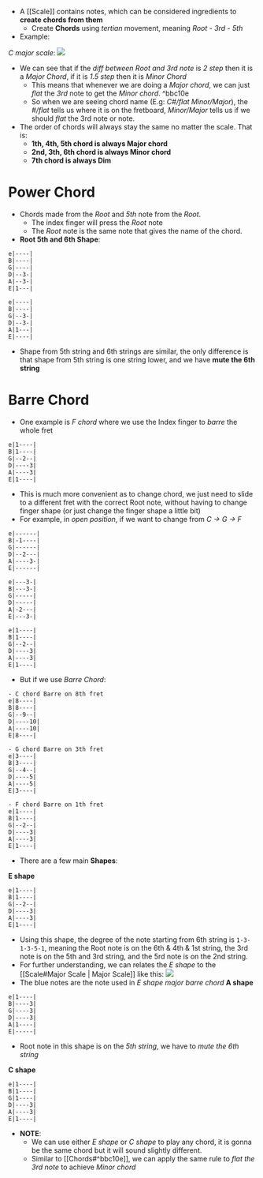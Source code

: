 - A [[Scale]] contains notes, which can be considered ingredients to **create chords from them**
	- Create **Chords** using *tertian* movement, meaning *Root - 3rd - 5th*
- Example:

*C major scale*: 
![](https://i.imgur.com/3Et6iJg.png)
- We can see that if the *diff between Root and 3rd note* is *2 step* then it is a *Major Chord*, if it is *1.5 step* then it is *Minor Chord*
	- This means that whenever we are doing a *Major chord*, we can just *flat* the *3rd* note to get the *Minor chord*. ^bbc10e
	- So when we are seeing chord name (E.g: *C#/flat Minor/Major*), the *#/flat* tells us where it is on the fretboard, *Minor/Major* tells us if we should *flat* the 3rd note or note.
- The order of chords will always stay the same no matter the scale. That is: 
	- **1th, 4th, 5th chord is always Major chord**
	- **2nd, 3th, 6th chord is always Minor chord**
	- **7th chord is always Dim**
# Power Chord
- Chords made from the *Root* and *5th* note from the *Root*.
	- The index finger will press the *Root* note
	- The *Root* note is the same note that gives the name of the chord.
- **Root 5th and 6th Shape**:

```
e|----| 
B|----| 
G|----|
D|--3-| 
A|--3-| 
E|1---| 
```
```
e|----| 
B|----| 
G|--3-|
D|--3-| 
A|1---| 
E|----| 
```
- Shape from 5th string and 6th strings are similar, the only difference is that shape from 5th string is one string lower, and we have **mute the 6th string**

# Barre Chord
- One example is *F chord* where we use the Index finger to *barre* the whole fret
```
e|1----| 
B|1----| 
G|--2--|
D|----3| 
A|----3| 
E|1----| 
```
- This is much more convenient as to change chord, we just need to slide to a different fret with the correct Root note, without having to change finger shape (or just change the finger shape a little bit)
- For example, in *open position*, if we want to change from *C -> G -> F*
```
e|------| 
B|-1----| 
G|------|
D|--2---| 
A|----3-| 
E|------|

e|---3-| 
B|---3-| 
G|-----|
D|-----| 
A|-2---| 
E|---3-| 

e|1----| 
B|1----| 
G|--2--|
D|----3| 
A|----3| 
E|1----| 
```
- But if we use *Barre Chord*:
```
- C chord Barre on 8th fret
e|8----| 
B|8----| 
G|--9--|
D|----10| 
A|----10| 
E|8----| 

- G chord Barre on 3th fret
e|3----| 
B|3----| 
G|--4--|
D|----5| 
A|----5| 
E|3----| 

- F chord Barre on 1th fret
e|1----| 
B|1----| 
G|--2--|
D|----3| 
A|----3| 
E|1----| 
```

- There are a few main **Shapes**:

**E shape**
```
e|1----| 
B|1----| 
G|--2--|
D|----3| 
A|----3| 
E|1----| 
```
- Using this shape, the degree of the note starting from 6th string is `1-3-1-3-5-1`, meaning the Root note is on the 6th & 4th & 1st string, the 3rd note is on the 5th and 3rd string, and the 5rd note is on the 2nd string. 
- For further understanding, we can relates the *E shape* to the [[Scale#Major Scale | Major Scale]] like this:
![](https://i.imgur.com/3OLhtZh.png)
- The blue notes are the note used in *E shape major barre chord*
**A shape**
```
e|1----| 
B|----3| 
G|----3|
D|----3| 
A|1----| 
E|-----| 
```
- Root note in this shape is on the *5th string*, we have to *mute the 6th string*

**C shape**
```
e|1----| 
B|1----| 
G|1----|
D|----3| 
A|----3| 
E|1----| 
```

- **NOTE**: 
	- We can use either *E shape* or *C shape* to play any chord, it is gonna be the same chord but it will sound slightly different.
	- Similar to [[Chords#^bbc10e]], we can apply the same rule to *flat the 3rd note* to achieve *Minor chord* 